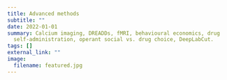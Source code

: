 ```yaml
---
title: Advanced methods
subtitle: ""
date: 2022-01-01
summary: Calcium imaging, DREADDs, fMRI, behavioural economics, drug
  self-administration, operant social vs. drug choice, DeepLabCut.
tags: []
external_link: ""
image:
  filename: featured.jpg
---
```

